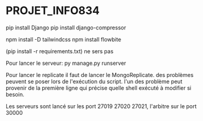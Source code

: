 # PROJET_INFO834

pip install Django
pip install django-compressor

npm install -D tailwindcss
npm install flowbite




(pip install -r requirements.txt) ne sers pas 

Pour lancer le serveur:
py manage.py runserver

Pour lancer le replicate il faut de lancer le MongoReplicate.
des problèmes peuvent se poser lors de l'exécution du script. l'un des problème peut provenir de la première ligne qui précise quelle shell exécuté à modifier si besoin.

Les serveurs sont lancé sur les port 27019 27020 27021, l'arbitre sur le port 30000 
